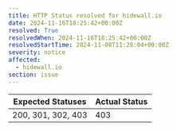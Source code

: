 ```yaml
---
title: HTTP Status resolved for hidewall.io
date: 2024-11-16T18:25:42+00:00Z
resolved: True
resolvedWhen: 2024-11-16T18:25:42+00:00Z
resolvedStartTime: 2024-11-08T11:28:04+00:00Z
severity: notice
affected:
  - hidewall.io
section: issue
---
```


| Expected Statuses | Actual Status  |
|-------------------|----------------|
| 200, 301, 302, 403 | 403 |
